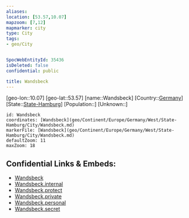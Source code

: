 ```yaml
---
aliases: 
location: [53.57,10.07]
mapzoom: [7,12] 
mapmarker: city 
type: City
tags:
- geo/City


SpocWebEntityId: 35436
isDeleted: false
confidential: public

title: Wandsbeck
---
```

[geo-lon::10.07]
[geo-lat::53.57]
[name::Wandsbeck]
[Country::[Germany](geo/Continent/Europe/Germany.md)]
[State::[State-Hamburg](geo/Continent/Europe/Germany/West/State-Hamburg.md)]
[Population::]
[Unknown::]


```leaflet
id: Wandsbeck
coordinates: [Wandsbeck](geo/Continent/Europe/Germany/West/State-Hamburg/City/Wandsbeck.md)
markerFile: [Wandsbeck](geo/Continent/Europe/Germany/West/State-Hamburg/City/Wandsbeck.md)
defaultZoom: 11 
maxZoom: 18
```


## Confidential Links & Embeds: 
- [Wandsbeck](../../../../../../../../_public/geo/Continent/Europe/Germany/West/State-Hamburg/City/Wandsbeck.md) 
- [Wandsbeck.internal](../../../../../../../../_internal/geo/Continent/Europe/Germany/West/State-Hamburg/City/Wandsbeck.internal.md) 
- [Wandsbeck.protect](../../../../../../../../_protect/geo/Continent/Europe/Germany/West/State-Hamburg/City/Wandsbeck.protect.md) 
- [Wandsbeck.private](../../../../../../../../_private/geo/Continent/Europe/Germany/West/State-Hamburg/City/Wandsbeck.private.md) 
- [Wandsbeck.personal](../../../../../../../../_personal/geo/Continent/Europe/Germany/West/State-Hamburg/City/Wandsbeck.personal.md) 
- [Wandsbeck.secret](../../../../../../../../_secret/geo/Continent/Europe/Germany/West/State-Hamburg/City/Wandsbeck.secret.md) 
